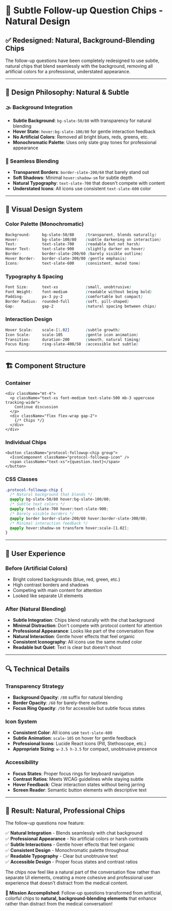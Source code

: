 # 🎨 Subtle Follow-up Question Chips - Natural Design

## ✅ **Redesigned: Natural, Background-Blending Chips**

The follow-up questions have been completely redesigned to use subtle, natural chips that blend seamlessly with the background, removing all artificial colors for a professional, understated appearance.

---

## 🎯 **Design Philosophy: Natural & Subtle**

### **🌫️ Background Integration**
- **Subtle Background**: `bg-slate-50/80` with transparency for natural blending
- **Hover State**: `hover:bg-slate-100/80` for gentle interaction feedback
- **No Artificial Colors**: Removed all bright blues, reds, greens, etc.
- **Monochromatic Palette**: Uses only slate gray tones for professional appearance

### **🔗 Seamless Blending**
- **Transparent Borders**: `border-slate-200/60` that barely stand out
- **Soft Shadows**: Minimal `hover:shadow-sm` for subtle depth
- **Natural Typography**: `text-slate-700` that doesn't compete with content
- **Understated Icons**: All icons use consistent `text-slate-600` color

---

## 🎨 **Visual Design System**

### **Color Palette (Monochromatic)**
```css
Background:     bg-slate-50/80     (transparent, blends naturally)
Hover:          bg-slate-100/80    (subtle darkening on interaction)
Text:           text-slate-700     (readable but not harsh)
Hover Text:     text-slate-900     (slightly darker on hover)
Border:         border-slate-200/60 (barely visible outline)
Hover Border:   border-slate-300/80 (gentle emphasis)
Icons:          text-slate-600     (consistent, muted tone)
```

### **Typography & Spacing**
```css
Font Size:      text-xs            (small, unobtrusive)
Font Weight:    font-medium        (readable without being bold)
Padding:        px-3 py-2          (comfortable but compact)
Border Radius:  rounded-full       (soft, pill-shaped)
Gap:            gap-2              (natural spacing between chips)
```

### **Interaction Design**
```css
Hover Scale:    scale-[1.02]       (subtle growth)
Icon Scale:     scale-105          (gentle icon animation)
Transition:     duration-200       (smooth, natural timing)
Focus Ring:     ring-slate-400/50  (accessible but subtle)
```

---

## 🏗️ **Component Structure**

### **Container**
```tsx
<div className="mt-4">
  <p className="text-xs font-medium text-slate-500 mb-3 uppercase tracking-wide">
    Continue discussion
  </p>
  <div className="flex flex-wrap gap-2">
    {/* Chips */}
  </div>
</div>
```

### **Individual Chips**
```tsx
<button className="protocol-followup-chip group">
  <IconComponent className="protocol-followup-icon" />
  <span className="text-xs">{question.text}</span>
</button>
```

### **CSS Classes**
```css
.protocol-followup-chip {
  /* Natural background that blends */
  @apply bg-slate-50/80 hover:bg-slate-100/80;
  /* Subtle text colors */
  @apply text-slate-700 hover:text-slate-900;
  /* Barely visible borders */
  @apply border border-slate-200/60 hover:border-slate-300/80;
  /* Minimal interaction feedback */
  @apply hover:shadow-sm transform hover:scale-[1.02];
}
```

---

## 🎯 **User Experience**

### **Before (Artificial Colors)**
- Bright colored backgrounds (blue, red, green, etc.)
- High contrast borders and shadows
- Competing with main content for attention
- Looked like separate UI elements

### **After (Natural Blending)**
- **Subtle Integration**: Chips blend naturally with the chat background
- **Minimal Distraction**: Don't compete with protocol content for attention
- **Professional Appearance**: Looks like part of the conversation flow
- **Natural Interaction**: Gentle hover effects that feel organic
- **Consistent Iconography**: All icons use the same muted color
- **Readable but Quiet**: Text is clear but doesn't shout

---

## 🔍 **Technical Details**

### **Transparency Strategy**
- **Background Opacity**: `/80` suffix for natural blending
- **Border Opacity**: `/60` for barely-there outlines
- **Focus Ring Opacity**: `/50` for accessible but subtle focus states

### **Icon System**
- **Consistent Color**: All icons use `text-slate-600`
- **Subtle Animation**: `scale-105` on hover for gentle feedback
- **Professional Icons**: Lucide React icons (Pill, Stethoscope, etc.)
- **Appropriate Sizing**: `w-3.5 h-3.5` for compact, unobtrusive presence

### **Accessibility**
- **Focus States**: Proper focus rings for keyboard navigation
- **Contrast Ratios**: Meets WCAG guidelines while staying subtle
- **Hover Feedback**: Clear interaction states without being jarring
- **Screen Reader**: Semantic button elements with descriptive text

---

## 🎉 **Result: Natural, Professional Chips**

The follow-up questions now feature:

✅ **Natural Integration** - Blends seamlessly with chat background  
✅ **Professional Appearance** - No artificial colors or harsh contrasts  
✅ **Subtle Interactions** - Gentle hover effects that feel organic  
✅ **Consistent Design** - Monochromatic palette throughout  
✅ **Readable Typography** - Clear but unobtrusive text  
✅ **Accessible Design** - Proper focus states and contrast ratios  

The chips now feel like a natural part of the conversation flow rather than separate UI elements, creating a more cohesive and professional user experience that doesn't distract from the medical content.

**🎯 Mission Accomplished**: Follow-up questions transformed from artificial, colorful chips to **natural, background-blending elements** that enhance rather than distract from the medical conversation!
